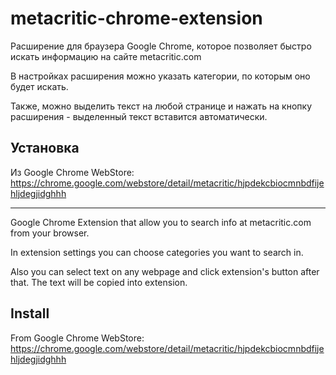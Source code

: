 # metacritic-chrome-extension

Расширение для браузера Google Chrome, которое позволяет быстро искать информацию на сайте metacritic.com

В настройках расширения можно указать категории, по которым оно будет искать.

Также, можно выделить текст на любой странице и нажать на кнопку расширения - выделенный текст вставится автоматически.

## Установка

Из Google Chrome WebStore: https://chrome.google.com/webstore/detail/metacritic/hjpdekcbiocmnbdfijehljdegjidghhh

---

Google Chrome Extension that allow you to search info at metacritic.com from your browser.

In extension settings you can choose categories you want to search in.

Also you can select text on any webpage and click extension's button after that. The text will be copied into extension.

## Install

From Google Chrome WebStore: https://chrome.google.com/webstore/detail/metacritic/hjpdekcbiocmnbdfijehljdegjidghhh
